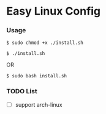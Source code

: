 # Easy Linux Config

### Usage

```
$ sudo chmod +x ./install.sh

$ ./install.sh
```

OR

```
$ sudo bash install.sh
```

### TODO List

- [ ] support arch-linux